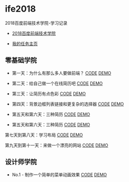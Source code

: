 # ife2018

2018百度前端技术学院-学习记录
- [2018百度前端技术学院](http://ife.baidu.com/)

- [我的任务主页](https://github.com/tyrionyu/ife2018)

## 零基础学院
- 第一天：为什么有那么多人要做前端？
 [CODE](https://github.com/tyrionyu/ife2018) [DEMO](https://github.com/tyrionyu/ife2018)

- 第二天：给自己做一个在线简历吧
[CODE](https://github.com/tyrionyu/ife2018/blob/master/front-end/task01/index.html) [DEMO](https://tyrionyu.com/ife2018/front-end/task01)

- 第三天：让简历有点色彩
[CODE](https://github.com/tyrionyu/ife2018/tree/master/front-end/task02) [DEMO](https://tyrionyu.com/ife2018/front-end/task02)

- 第四天：背景边框列表链接和更复杂的选择器
[CODE](https://github.com/tyrionyu/ife2018/tree/master/front-end/task03) [DEMO](https://tyrionyu.com/ife2018/front-end/task03)

- 第五天和第六天：三种简历
[CODE](https://github.com/tyrionyu/ife2018/tree/master/front-end/task04) [DEMO](https://tyrionyu.com/ife2018/front-end/task04)

- 第五天和第六天：三种简历
[CODE](https://github.com/tyrionyu/ife2018/tree/master/front-end/task04) [DEMO](https://tyrionyu.com/ife2018/front-end/task04)

第七天到第八天：学习布局
[CODE](https://github.com/tyrionyu/ife2018/tree/master/front-end/task05) [DEMO](https://tyrionyu.com/ife2018/front-end/task05)

第九天到第十一天：来做一个漂亮的网站
[CODE](https://github.com/tyrionyu/ife2018/tree/master/front-end/task06) [DEMO](https://tyrionyu.com/ife2018/front-end/task06)

## 设计师学院
- No.1 - 制作一个简单的菜单动画效果
[CODE](https://github.com/tyrionyu/ife2018/blob/master/css-animation/task01/index.html) [DEMO](https://tyrionyu.com/ife2018/css-animation/task01)